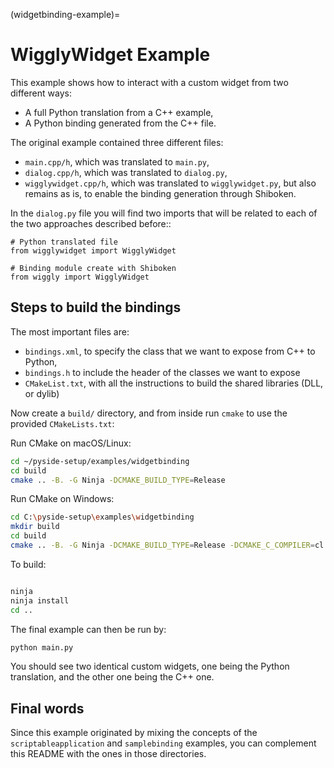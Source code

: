 (widgetbinding-example)=
# WigglyWidget Example

This example shows how to interact with a custom widget from two
different ways:

 * A full Python translation from a C++ example,
 * A Python binding generated from the C++ file.


The original example contained three different files:
 * `main.cpp/h`, which was translated to `main.py`,
 * `dialog.cpp/h`, which was translated to `dialog.py`,
 * `wigglywidget.cpp/h`, which was translated to `wigglywidget.py`,
   but also remains as is, to enable the binding generation through
   Shiboken.

In the `dialog.py` file you will find two imports that will be related
to each of the two approaches described before::


    # Python translated file
    from wigglywidget import WigglyWidget

    # Binding module create with Shiboken
    from wiggly import WigglyWidget


## Steps to build the bindings

The most important files are:
 * `bindings.xml`, to specify the class that we want to expose from C++
   to Python,
 * `bindings.h` to include the header of the classes we want to expose
 * `CMakeList.txt`, with all the instructions to build the shared libraries
   (DLL, or dylib)

Now create a `build/` directory, and from inside run `cmake` to use
the provided `CMakeLists.txt`:

Run CMake on macOS/Linux:
```bash
cd ~/pyside-setup/examples/widgetbinding
cd build
cmake .. -B. -G Ninja -DCMAKE_BUILD_TYPE=Release
```

Run CMake on Windows:
```bash
cd C:\pyside-setup\examples\widgetbinding
mkdir build
cd build
cmake .. -B. -G Ninja -DCMAKE_BUILD_TYPE=Release -DCMAKE_C_COMPILER=cl.exe
```

To build:
```bash

ninja
ninja install
cd ..
```

The final example can then be run by:
```bash
python main.py
```

You should see two identical custom widgets, one being the
Python translation, and the other one being the C++ one.

## Final words

Since this example originated by mixing the concepts of the `scriptableapplication`
and `samplebinding` examples, you can complement this README with the ones in
those directories.
